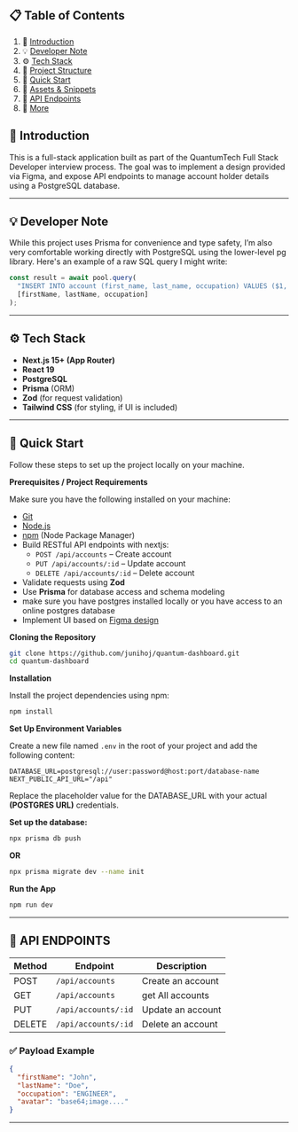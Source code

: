 ## 📋 <a name="table">Table of Contents</a>

1. 🤖 [Introduction](#introduction)
2. 💡 [Developer Note](#developer-note)
3. ⚙️ [Tech Stack](#tech-stack)
4. 📁 [Project Structure](#project-structure)
5. 🤸 [Quick Start](#quick-start)
6. 🔗 [Assets & Snippets](#links)
7. 🧪 [API Endpoints](#api-endpoints)
8. 🚀 [More](#more)

## <a name="introduction">🤖 Introduction</a>

This is a full-stack application built as part of the QuantumTech Full Stack Developer interview process. The goal was to implement a design provided via Figma, and expose API endpoints to manage account holder details using a PostgreSQL database.

---

## <a name="developer-note">💡 Developer Note</a>

While this project uses Prisma for convenience and type safety, I’m also very comfortable working directly with PostgreSQL using the lower-level pg library. Here's an example of a raw SQL query I might write:

```js
const result = await pool.query(
  "INSERT INTO account (first_name, last_name, occupation) VALUES ($1, $2, $3) RETURNING *",
  [firstName, lastName, occupation]
);
```

---

## <a name="tech-stack">⚙️ Tech Stack</a>

- **Next.js 15+ (App Router)**
- **React 19**
- **PostgreSQL**
- **Prisma** (ORM)
- **Zod** (for request validation)
- **Tailwind CSS** (for styling, if UI is included)

---

## <a name="quick-start">🤸 Quick Start</a>

Follow these steps to set up the project locally on your machine.

**Prerequisites / Project Requirements**

Make sure you have the following installed on your machine:

- [Git](https://git-scm.com/)
- [Node.js](https://nodejs.org/en)
- [npm](https://www.npmjs.com/) (Node Package Manager)
- Build RESTful API endpoints with nextjs:
  - `POST /api/accounts` – Create account
  - `PUT /api/accounts/:id` – Update account
  - `DELETE /api/accounts/:id` – Delete account
- Validate requests using **Zod**
- Use **Prisma** for database access and schema modeling
- make sure you have postgres installed locally or you have access to an online postgres database
- Implement UI based on [Figma design](<https://www.figma.com/proto/hOLRAo0MWOShYpKVRCKVaA/Design--2-(Copy)?node-id=1-606&p=f&t=CAnfVeGkOkzSdzko-0&scaling=min-zoom&content-scaling=fixed&page-id=0%3A1>)

**Cloning the Repository**

```bash
git clone https://github.com/junihoj/quantum-dashboard.git
cd quantum-dashboard
```

**Installation**

Install the project dependencies using npm:

```bash
npm install
```

**Set Up Environment Variables**

Create a new file named `.env` in the root of your project and add the following content:

```env
DATABASE_URL=postgresql://user:password@host:port/database-name
NEXT_PUBLIC_API_URL="/api"
```

Replace the placeholder value for the DATABASE_URL with your actual **(POSTGRES URL)** credentials.

**Set up the database:**

```bash
npx prisma db push
```

**OR**

```bash
npx prisma migrate dev --name init
```

**Run the App**

```bash
npm run dev
```

---

## <a name="api-endpoints">🧪 API ENDPOINTS</a>

| Method | Endpoint            | Description       |
| ------ | ------------------- | ----------------- |
| POST   | `/api/accounts`     | Create an account |
| GET    | `/api/accounts`     | get All accounts  |
| PUT    | `/api/accounts/:id` | Update an account |
| DELETE | `/api/accounts/:id` | Delete an account |

### ✅ Payload Example

```json
{
  "firstName": "John",
  "lastName": "Doe",
  "occupation": "ENGINEER",
  "avatar": "base64;image...."
}
```

---
